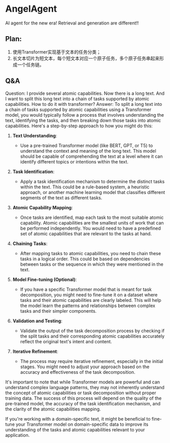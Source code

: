 # AngelAgent
AI agent for the new era! Retrieval and generation are different!!

## Plan:
1. 使用Transformer实现基于文本的任务分类；
2. 长文本切片为短文本，每个短文本对应一个原子任务，多个原子任务串起来形成一个任务链。

## Q&A
Question:
I provide several atomic capabilities. Now there is a long text. And I want to split this long text into a chain of tasks supported by atomic capabilities. How to do it with transformer?
Answer:
To split a long text into a chain of tasks supported by atomic capabilities using a Transformer model, you would typically follow a process that involves understanding the text, identifying the tasks, and then breaking down those tasks into atomic capabilities. Here's a step-by-step approach to how you might do this:

1. **Text Understanding**:
   - Use a pre-trained Transformer model (like BERT, GPT, or T5) to understand the context and meaning of the long text. This model should be capable of comprehending the text at a level where it can identify different topics or intentions within the text.

2. **Task Identification**:
   - Apply a task identification mechanism to determine the distinct tasks within the text. This could be a rule-based system, a heuristic approach, or another machine learning model that classifies different segments of the text as different tasks.

3. **Atomic Capability Mapping**:
   - Once tasks are identified, map each task to the most suitable atomic capability. Atomic capabilities are the smallest units of work that can be performed independently. You would need to have a predefined set of atomic capabilities that are relevant to the tasks at hand.

4. **Chaining Tasks**:
   - After mapping tasks to atomic capabilities, you need to chain these tasks in a logical order. This could be based on dependencies between tasks or the sequence in which they were mentioned in the text.

5. **Model Fine-tuning (Optional)**:
   - If you have a specific Transformer model that is meant for task decomposition, you might need to fine-tune it on a dataset where tasks and their atomic capabilities are clearly labeled. This will help the model learn the patterns and relationships between complex tasks and their simpler components.

6. **Validation and Testing**:
   - Validate the output of the task decomposition process by checking if the split tasks and their corresponding atomic capabilities accurately reflect the original text's intent and content.

7. **Iterative Refinement**:
   - The process may require iterative refinement, especially in the initial stages. You might need to adjust your approach based on the accuracy and effectiveness of the task decomposition.

It's important to note that while Transformer models are powerful and can understand complex language patterns, they may not inherently understand the concept of atomic capabilities or task decomposition without proper training data. The success of this process will depend on the quality of the pre-trained model, the accuracy of the task identification mechanism, and the clarity of the atomic capabilities mapping.

If you're working with a domain-specific text, it might be beneficial to fine-tune your Transformer model on domain-specific data to improve its understanding of the tasks and atomic capabilities relevant to your application.
